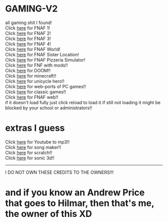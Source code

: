 # GAMING-V2
all gaming shit I found!<br>
Click [here](https://irv77.github.io/hd_fnaf/1/) for FNAF 1!<br>
Click [here](https://irv77.github.io/hd_fnaf/2/) for FNAF 2!<br>
Click [here](https://irv77.github.io/hd_fnaf/3/) for FNAF 3!<br>
Click [here](https://irv77.github.io/hd_fnaf/4/) for FNAF 4!<br>
Click [here](https://irv77.github.io/hd_fnaf/w/) for FNAF World!<br>
Click [here](https://irv77.github.io/hd_fnaf/sl/) for FNAF Sister Location!<br>
Click [here](https://irv77.github.io/hd_fnaf/ps/) for FNAF Pizzeria Simulator!<br>
Click [here](https://realdunkin.github.io/fnfmegapack-html5/release/) for FNF with mods!!<br>
Click [here](https://thedoggybrad.github.io/doom_on_js-dos/) for DOOM!!<br>
Click [here](https://eaglercraft-unblocked.neocities.org/) for minecraft!!<br>
Click [here](https://unicyclehero.github.io/) for unicycle hero!!<br>
Click [here](https://github.com/genizy/web-port) for web-ports of PC games!!<br>
Click [here](https://archive.org/details/internetarcade) for classic games!!<br>
Click [here](https://dorukyum.github.io/FNAF-Web/) for FNAF web!!<br>
if it doesn't load fully just click reload to load it if still not loading it might be blocked by your school or administrators!!<br>

# extras I guess
Click [here](https://cnvmp3.com/) for Youtube to mp3!!<br>
Click [here](https://ultraabox.github.io/) for song maker!!<br>
Click [here](https://scratch.mit.edu/) for scratch!!<br>
Click [here](https://vinmannie.github.io/srb2web/) for sonic 3d!!<br>
 
 
 <hr>

I DO NOT OWN THESE CREDITS TO THE OWNERS!!!<br>
<h1>and if you know an Andrew Price that goes to Hilmar, then that's me, the owner of this XD</h1>

